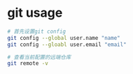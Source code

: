 # git usage

```bash
# 首先设置git config
git config --global user.name "name"
git config --gloabl user.email "email"

# 查看当前配置的远端仓库
git remote -v
```

